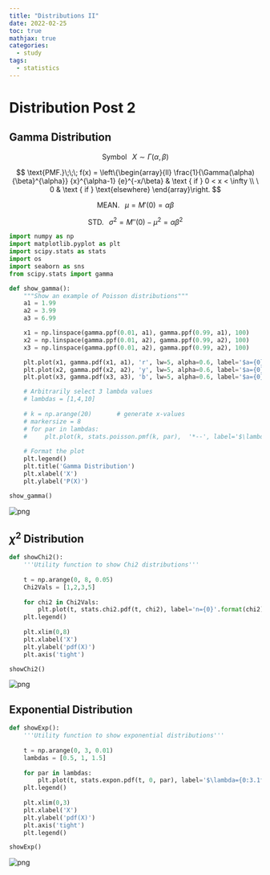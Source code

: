 ```yaml
---
title: "Distributions II"
date: 2022-02-25
toc: true
mathjax: true
categories:
  - study
tags:
  - statistics
---
```


# Distribution Post 2

## Gamma Distribution

$$\text{Symbol}\;\;\; X \sim \Gamma(\alpha, \beta) $$

$$ \text{PMF.}\;\;\; f(x) = 
\left\{\begin{array}{ll} \frac{1}{\Gamma(\alpha) {\beta}^{\alpha}} {x}^{\alpha-1} {e}^{-x/\beta} & \text { if } 0 < x < \infty \\ \ 0 & \text { if } \text{elsewhere} \end{array}\right.
$$ 

$$ \text{MEAN.}\;\;\; \mu = M'(0) = \alpha\beta$$

$$ \text{STD.}\;\;\; {\sigma}^{2} = M''(0) - {\mu}^{2} = \alpha {\beta}^{2} $$


```python
import numpy as np
import matplotlib.pyplot as plt
import scipy.stats as stats
import os
import seaborn as sns
from scipy.stats import gamma

def show_gamma():
    """Show an example of Poisson distributions"""
    a1 = 1.99
    a2 = 3.99
    a3 = 6.99

    x1 = np.linspace(gamma.ppf(0.01, a1), gamma.ppf(0.99, a1), 100)
    x2 = np.linspace(gamma.ppf(0.01, a2), gamma.ppf(0.99, a2), 100)
    x3 = np.linspace(gamma.ppf(0.01, a2), gamma.ppf(0.99, a2), 100)

    plt.plot(x1, gamma.pdf(x1, a1), 'r', lw=5, alpha=0.6, label='$a={0}$'.format(a1))
    plt.plot(x2, gamma.pdf(x2, a2), 'y', lw=5, alpha=0.6, label='$a={0}$'.format(a2))
    plt.plot(x3, gamma.pdf(x3, a3), 'b', lw=5, alpha=0.6, label='$a={0}$'.format(a3))

    # Arbitrarily select 3 lambda values
    # lambdas = [1,4,10]
    
    # k = np.arange(20)       # generate x-values
    # markersize = 8
    # for par in lambdas:
    #     plt.plot(k, stats.poisson.pmf(k, par),  '*--', label='$\lambda={0}$'.format(par))
    
    # Format the plot
    plt.legend()
    plt.title('Gamma Distribution')
    plt.xlabel('X')
    plt.ylabel('P(X)')

show_gamma()
```


    
![png](distributions_files/distributions_8_0.png)
    


## $\chi^{2}$ Distribution


```python
def showChi2():
    '''Utility function to show Chi2 distributions'''
    
    t = np.arange(0, 8, 0.05)
    Chi2Vals = [1,2,3,5]
    
    for chi2 in Chi2Vals:
        plt.plot(t, stats.chi2.pdf(t, chi2), label='n={0}'.format(chi2))
    plt.legend()
        
    plt.xlim(0,8)
    plt.xlabel('X')
    plt.ylabel('pdf(X)')
    plt.axis('tight')

showChi2()
```


    
![png](distributions_files/distributions_10_0.png)
    


## Exponential Distribution


```python
def showExp():
    '''Utility function to show exponential distributions'''
    
    t = np.arange(0, 3, 0.01)
    lambdas = [0.5, 1, 1.5]
    
    for par in lambdas:
        plt.plot(t, stats.expon.pdf(t, 0, par), label='$\lambda={0:3.1f}$'.format(par))
    plt.legend()
        
    plt.xlim(0,3)
    plt.xlabel('X')
    plt.ylabel('pdf(X)')
    plt.axis('tight')
    plt.legend()

showExp()
```


    
![png](distributions_files/distributions_12_0.png)
    

